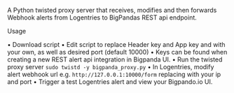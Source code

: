 A Python twisted proxy server that receives, modifies and then forwards Webhook alerts from Logentries to BigPandas REST api endpoint.


Usage

• Download script
• Edit script to replace Header key and App key and with your own, as well as desired port (default 10000)
• Keys can be found when creating a new REST alert api integration in Bigpanda UI.
• Run the twisted proxy server `sudo twistd -y bigpanda_proxy.py`
• In Logentries, modify alert webhook url e.g. `http://127.0.0.1:10000/form` replacing with your ip and port
• Trigger a test Logentries alert and view your Bigpando.io UI.



